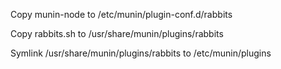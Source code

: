 Copy munin-node to /etc/munin/plugin-conf.d/rabbits

Copy rabbits.sh to /usr/share/munin/plugins/rabbits

Symlink /usr/share/munin/plugins/rabbits to /etc/munin/plugins
